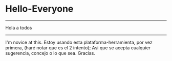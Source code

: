 # Hello-Everyone

____________
Hola a todos
____________
I'm novice at this.
Estoy usando esta plataforma-herramienta, por vez primera, (haré notar que es el 2 intento);
Asi que se acepta cualquier sugerencia, concejo o lo que sea.
Gracias.
